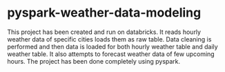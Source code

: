 # pyspark-weather-data-modeling

This project has been created and run on databricks. It reads hourly weather data of specific cities loads them as raw table. Data cleaning is performed and then data is loaded for both hourly weather table and daily weather table. It also attempts to forecast weather data of few upcoming hours. The project has been done completely using pyspark.
